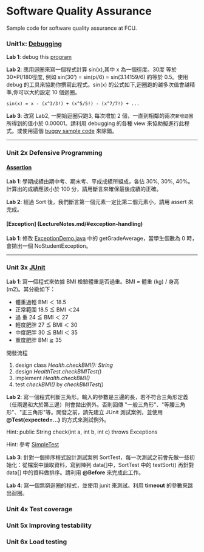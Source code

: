 Software Quality Assurance
===

Sample code for software quality assurance at FCU.

### Unit1x: [Debugging](LectureNotes.md/#unit-1x-debugging)

**Lab 1**: debug this [program](/src/debug/BubbleSort.java)

**Lab 2**: 應⽤迴圈來寫一個程式計算 sin(x),其中 x 為一個徑度。30度 等於 30*PI/180徑度, 例如 sin(30’) = sin(pi/6) = sin(3.14159/6) 約等於 0.5。使用 debug 的工具來協助你撰寫此程式。sin(x) 的公式如下,迴圈跑的越多次值會越精準,你可以⼤約設定 10 個迴圈。

```
sin(x) = x - (x^3/3!) + (x^5/5!) - (x^7/7!) + ...
```

**Lab 3**: 改寫 Lab2, 一開始迴圈只跑3, 每次增加 2 個，一直到相鄰的兩次`新增迴圈`所得到的值小於 0.00001。請利用 debugging 的各種 view 來協助擬進行此程式。或使用這個 [buggy sample code](/src/debug/Sin.java) 來除錯。

-----

### Unit 2x Defensive Programming

#### [Assertion](LectureNotes.md/#assertion)

**Lab 1**: 學期成績由期中考、期末考、平成成績所組成，各佔 30%, 30%, 40%。計算出的成績應該小於 100 分，請用斷言來確保最後成績的正確。

**Lab 2**: 經過 Sort 後，我們斷言第一個元素一定比第二個元素小，請用 assert 來完成。

#### [Exception] (LectureNotes.md/#exception-handling)

**Lab 1**: 修改 [ExceptionDemo.java](src/debug/ExceptionDemo.java) 中的 getGradeAverage，當學生個數為 0 時，會拋出一個 NoStudentException。	

-----

### Unit 3x [JUnit](LectureNotes.md/#unit-3x-junit)

**Lab 1**: 寫一個程式來依據 BMI 檢驗體重是否過重。BMI = 體重 (kg) / 身高 (m2)。其分級如下：
* 體重過輕	BMI ＜ 18.5
* 正常範圍	18.5 ≦ BMI ＜24
* 過    重	24 ≦ BMI ＜ 27
* 輕度肥胖	27 ≦ BMI ＜ 30
* 中度肥胖	30 ≦ BMI ＜ 35
* 重度肥胖	BMI ≧ 35

開發流程

1. design class *Health.checkBMI(): String*
2. design *HealthTest.checkBMITest()*
3. implement *Health.checkBMI()*
4. test *checkBMI()* by *checkBMITest()*

**Lab 2**: 寫一個程式判斷三角形。輸入的參數是三邊的長，若不符合三角形定義（任兩邊和大於第三邊）則會拋出例外。否則回傳 "一般三角形"、"等腰三角形"、"正三角形"等。開發之前，請先建立 JUnit 測試案例，並使用 **@Test(expected=...)** 的方式來測試例外。

Hint: public String check(int a, int b, int c) throws Exceptions

Hint: 參考 [SimpleTest](src/junitdemo/SimpleAddTest.java)

**Lab 3**: 針對一個排序程式設計測試案例 SortTest，每一次測試之前會先做一些初始化：從檔案中讀取資料，寫到陣列 data[]中，SortTest 中的 testSort() 再針對 data[] 中的資料做排序。請利用 **@Before** 來完成此工作。

**Lab 4**: 寫一個無窮迴圈的程式，並使用 junit 來測試。利用 **timeout** 的參數來跳出迴圈。

### Unit 4x Test coverage

### Unit 5x Improving testability

### Unit 6x Load testing
